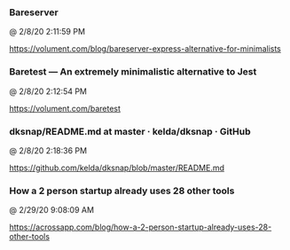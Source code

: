 ﻿

### Bareserver
@ 2/8/20 2:11:59 PM

https://volument.com/blog/bareserver-express-alternative-for-minimalists



### Baretest — An extremely minimalistic alternative to Jest
@ 2/8/20 2:12:54 PM

https://volument.com/baretest



### dksnap/README.md at master · kelda/dksnap · GitHub
@ 2/8/20 2:18:36 PM

https://github.com/kelda/dksnap/blob/master/README.md




### How a 2 person startup already uses 28 other tools
@ 2/29/20 9:08:09 AM

https://acrossapp.com/blog/how-a-2-person-startup-already-uses-28-other-tools


